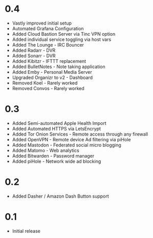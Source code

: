 # 0.4

* Vastly improved initial setup
* Automated Grafana Configuration
* Added Cloud Bastion Server via Tinc VPN option
* Added individual service toggling via host vars
* Added The Lounge - IRC Bouncer
* Added Radarr - DVR
* Added Sonarr - DVR
* Added Kibitzr - IFTTT replacement
* Added BulletNotes - Note taking application
* Added Emby - Personal Media Server
* Upgraded Organizr to v2 - Dashboard
* Removed Koel - Rarely worked
* Removed Convos - Rarely worked

# 0.3

* Added Semi-automated Apple Health Import
* Added Automated HTTPS via LetsEncrypt
* Added Tor Onion Services - Remote access through any firewall
* Added OpenVPN - Remote device Ad filtering via piHole
* Added Mastodon - Federated social micro blogging
* Added Matomo - Web analytics
* Added Bitwarden - Password manager
* Added piHole - Network wide ad blocking

# 0.2

* Added Dasher / Amazon Dash Button support

# 0.1

* Initial release